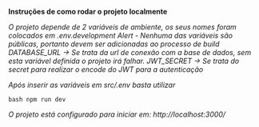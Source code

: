 **Instruções de como rodar o projeto localmente**

*O projeto depende de 2 variáveis de ambiente, os seus nomes foram colocados em .env.development*
*Alert - Nenhuma das variáveis são públicas, portanto devem ser adicionadas ao processo de build*
*DATABASE_URL -> Se trata da url de conexão com a base de dados, sem esta variável definida o projeto irá falhar.*
*JWT_SECRET -> Se trata do secret para realizar o encode do JWT para a autenticação*

*Após inserir as variáveis em src/.env basta utilizar*

``bash npm run dev``

*O projeto está configurado para iniciar  em: http://localhost:3000/*

